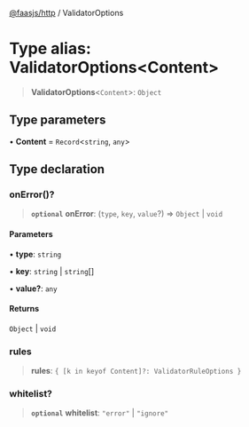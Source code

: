 [@faasjs/http](../README.md) / ValidatorOptions

# Type alias: ValidatorOptions\<Content\>

> **ValidatorOptions**\<`Content`\>: `Object`

## Type parameters

• **Content** = `Record`\<`string`, `any`\>

## Type declaration

### onError()?

> **`optional`** **onError**: (`type`, `key`, `value`?) => `Object` \| `void`

#### Parameters

• **type**: `string`

• **key**: `string` \| `string`[]

• **value?**: `any`

#### Returns

`Object` \| `void`

### rules

> **rules**: `{ [k in keyof Content]?: ValidatorRuleOptions }`

### whitelist?

> **`optional`** **whitelist**: `"error"` \| `"ignore"`
